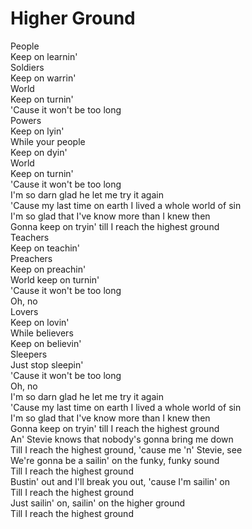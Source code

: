 # Higher Ground

People  
Keep on learnin'  
Soldiers  
Keep on warrin'  
World  
Keep on turnin'  
'Cause it won't be too long  
Powers  
Keep on lyin'  
While your people  
Keep on dyin'  
World  
Keep on turnin'  
'Cause it won't be too long  
I'm so darn glad he let me try it again  
'Cause my last time on earth I lived a whole world of sin  
I'm so glad that I've know more than I knew then  
Gonna keep on tryin' till I reach the highest ground  
Teachers  
Keep on teachin'  
Preachers  
Keep on preachin'  
World keep on turnin'  
'Cause it won't be too long  
Oh, no  
Lovers  
Keep on lovin'  
While believers  
Keep on believin'  
Sleepers  
Just stop sleepin'  
'Cause it won't be too long  
Oh, no  
I'm so darn glad he let me try it again  
'Cause my last time on earth I lived a whole world of sin  
I'm so glad that I've know more than I knew then  
Gonna keep on tryin' till I reach the highest ground  
An' Stevie knows that nobody's gonna bring me down  
Till I reach the highest ground, 'cause me 'n' Stevie, see  
We're gonna be a sailin' on the funky, funky sound  
Till I reach the highest ground  
Bustin' out and I'll break you out, 'cause I'm sailin' on  
Till I reach the highest ground  
Just sailin' on, sailin' on the higher ground  
Till I reach the highest ground
